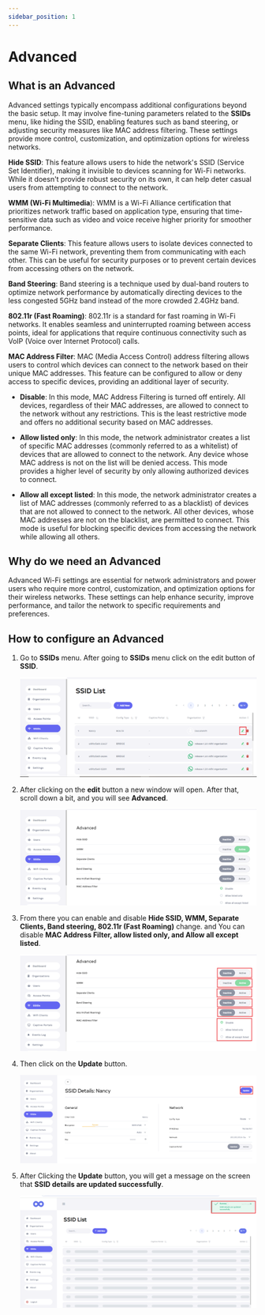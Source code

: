 ```yaml
---
sidebar_position: 1
---
```

# Advanced
## What is an Advanced
Advanced settings typically encompass additional configurations beyond the basic setup. It may involve fine-tuning parameters related to the **SSIDs** menu, like hiding the SSID, enabling features such as band steering, or adjusting security measures like MAC address filtering. These settings provide more control, customization, and optimization options for wireless networks.                     

**Hide SSID**: This feature allows users to hide the network's SSID (Service Set Identifier), making it invisible to devices scanning for Wi-Fi networks. While it doesn't provide robust security on its own, it can help deter casual users from attempting to connect to the network.    

**WMM (Wi-Fi Multimedia**): WMM is a Wi-Fi Alliance certification that prioritizes network traffic based on application type, ensuring that time-sensitive data such as video and voice receive higher priority for smoother performance.   

**Separate Clients**: This feature allows users to isolate devices connected to the same Wi-Fi network, preventing them from communicating with each other. This can be useful for security purposes or to prevent certain devices from accessing others on the network.   

**Band Steering**: Band steering is a technique used by dual-band routers to optimize network performance by automatically directing devices to the less congested 5GHz band instead of the more crowded 2.4GHz band.   

**802.11r (Fast Roaming)**: 802.11r is a standard for fast roaming in Wi-Fi networks. It enables seamless and uninterrupted roaming between access points, ideal for applications that require continuous connectivity such as VoIP (Voice over Internet Protocol) calls.  

**MAC Address Filter**: MAC (Media Access Control) address filtering allows users to control which devices can connect to the network based on their unique MAC addresses. This feature can be configured to allow or deny access to specific devices, providing an additional layer of security.      
- **Disable**: In this mode, MAC Address Filtering is turned off entirely. All devices, regardless of their MAC addresses, are allowed to connect to the network without any restrictions. This is the least restrictive mode and offers no additional security based on MAC addresses.     

- **Allow listed only**: In this mode, the network administrator creates a list of specific MAC addresses (commonly referred to as a whitelist) of devices that are allowed to connect to the network. Any device whose MAC address is not on the list will be denied access. This mode provides a higher level of security by only allowing authorized devices to connect.    

- **Allow all except listed**: In this mode, the network administrator creates a list of MAC addresses (commonly referred to as a blacklist) of devices that are not allowed to connect to the network. All other devices, whose MAC addresses are not on the blacklist, are permitted to connect. This mode is useful for blocking specific devices from accessing the network while allowing all others.    
## Why do we need an Advanced
Advanced Wi-Fi settings are essential for network administrators and power users who require more control, customization, and optimization options for their wireless networks. These settings can help enhance security, improve performance, and tailor the network to specific requirements and preferences.

## How to configure an Advanced
1. Go to **SSIDs** menu. After going to **SSIDs** menu click on the edit button of **SSID**.

   ![image-1](./images/image-1.png)

2. After clicking on the **edit** button a new window will open. After that, scroll down a bit, and you will see **Advanced**.

   ![image-2](./images/image-2.PNG)

3. From there you can enable and disable **Hide SSID, WMM, Separate Clients, Band steering, 802.11r (Fast Roaming)** change. and You can disable **MAC Address Filter, allow listed only, and Allow all except listed**.

   ![image-3](./images/image-3.png)

4. Then click on the **Update** button.

   ![image-4](./images/image-4.png)

5. After Clicking the **Update** button, you will get a message on the screen that **SSID details are updated successfully**.

   ![image-5](./images/image-5.png)


